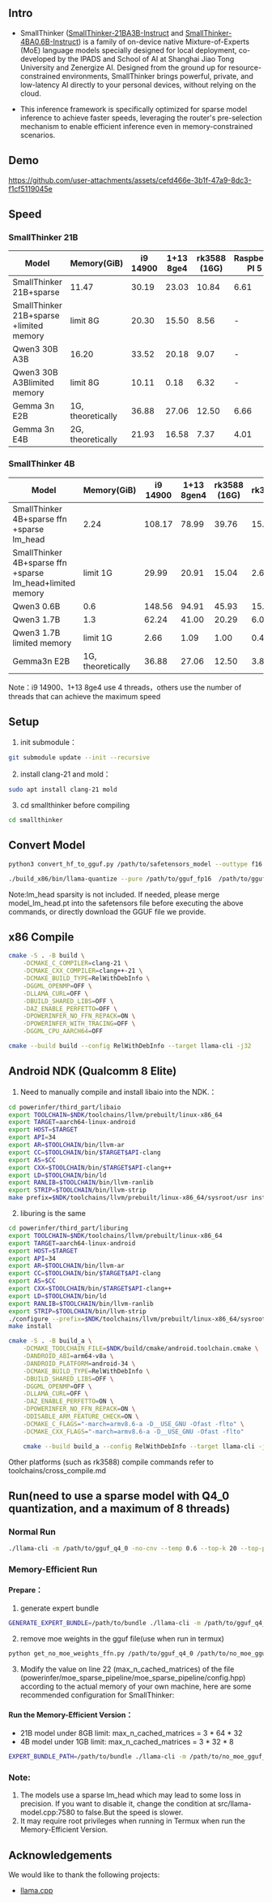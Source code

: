 ## Intro
- SmallThinker ([SmallThinker-21BA3B-Instruct](https://huggingface.co/PowerInfer/SmallThinker-21BA3B-Instruct) and [SmallThinker-4BA0.6B-Instruct](https://huggingface.co/PowerInfer/SmallThinker-4BA0.6B-Instruct)) is a family of on-device native Mixture-of-Experts (MoE) language models specially designed for local deployment, co-developed by the IPADS and School of AI at Shanghai Jiao Tong University and Zenergize AI. Designed from the ground up for resource-constrained environments, SmallThinker brings powerful, private, and low-latency AI directly to your personal devices, without relying on the cloud.

- This inference framework is specifically optimized for sparse model inference to achieve faster speeds, leveraging the router's pre-selection mechanism to enable efficient inference even in memory-constrained scenarios.

## Demo


https://github.com/user-attachments/assets/cefd466e-3b1f-47a9-8dc3-f1cf5119045e


## Speed
### SmallThinker 21B 
| Model                            | Memory(GiB)         | i9 14900 | 1+13 8ge4 | rk3588 (16G) | Raspberry PI 5 |
|--------------------------------------|---------------------|----------|-----------|--------------|----------------|
| SmallThinker 21B+sparse              | 11.47               | 30.19    | 23.03     | 10.84        | 6.61           |
| SmallThinker 21B+sparse +limited memory | limit 8G         | 20.30     | 15.50        | 8.56     | -              |
| Qwen3 30B A3B                        | 16.20               | 33.52    | 20.18     | 9.07         | -              |
| Qwen3 30B A3Blimited memory          | limit 8G            | 10.11     | 0.18         | 6.32     | -              |
| Gemma 3n E2B                         | 1G, theoretically   | 36.88    | 27.06     | 12.50        | 6.66           |
| Gemma 3n E4B                         | 2G, theoretically   | 21.93    | 16.58     | 7.37         | 4.01           |

### SmallThinker 4B 
| Model                                         | Memory(GiB)         | i9 14900 | 1+13 8gen4 | rk3588 (16G) | rk3576 | Raspberry PI 5 | RDK X5 | rk3566 |
|-----------------------------------------------|---------------------|----------|------------|--------------|--------|----------------|--------|--------|
| SmallThinker 4B+sparse ffn +sparse lm_head    | 2.24                | 108.17   | 78.99      | 39.76        | 15.10  | 28.77          | 7.23   | 6.33   |
| SmallThinker 4B+sparse ffn +sparse lm_head+limited memory | limit 1G           | 29.99    | 20.91      | 15.04        | 2.60   | 0.75           | 0.67   | 0.74   |
| Qwen3 0.6B                                    | 0.6                 | 148.56   | 94.91      | 45.93        | 15.29  | 27.44          | 13.32  | 9.76   |
| Qwen3 1.7B                                    | 1.3                 | 62.24    | 41.00      | 20.29        | 6.09   | 11.08          | 6.35   | 4.15   |
| Qwen3 1.7B limited memory                     | limit 1G            | 2.66     | 1.09       | 1.00         | 0.47   | -              | -      | 0.11   |
| Gemma3n E2B                                   | 1G, theoretically   | 36.88    | 27.06      | 12.50        | 3.80   | 6.66           | 3.46   | 2.45   |



Note：i9 14900、1+13 8ge4 use 4 threads，others use the number of threads that  can achieve the maximum speed 

## Setup
1. init submodule：

```bash
git submodule update --init --recursive
```
2. install clang-21 and mold：

```bash
sudo apt install clang-21 mold
```
3. cd smallthinker before compiling
```bash
cd smallthinker
```


## Convert Model
```bash
python3 convert_hf_to_gguf.py /path/to/safetensors_model --outtype f16 --outfile /path/to/gguf_fp16 --transpose-down all

./build_x86/bin/llama-quantize --pure /path/to/gguf_fp16  /path/to/gguf_q4_0 Q4_0  8
```
Note:lm_head sparsity is not included. If needed, please merge model_lm_head.pt into the safetensors file before executing the above commands, or directly download the GGUF file we provide.
## x86 Compile

```bash
cmake -S . -B build \
    -DCMAKE_C_COMPILER=clang-21 \
    -DCMAKE_CXX_COMPILER=clang++-21 \
    -DCMAKE_BUILD_TYPE=RelWithDebInfo \
    -DGGML_OPENMP=OFF \
    -DLLAMA_CURL=OFF \
    -DBUILD_SHARED_LIBS=OFF \
    -DAZ_ENABLE_PERFETTO=OFF \
    -DPOWERINFER_NO_FFN_REPACK=ON \
    -DPOWERINFER_WITH_TRACING=OFF \
    -DGGML_CPU_AARCH64=OFF  

cmake --build build --config RelWithDebInfo --target llama-cli -j32
```

## Android NDK (Qualcomm 8 Elite)
1. Need to manually compile and install libaio into the NDK.：
```bash
cd powerinfer/third_part/libaio
export TOOLCHAIN=$NDK/toolchains/llvm/prebuilt/linux-x86_64
export TARGET=aarch64-linux-android
export HOST=$TARGET
export API=34
export AR=$TOOLCHAIN/bin/llvm-ar
export CC=$TOOLCHAIN/bin/$TARGET$API-clang
export AS=$CC
export CXX=$TOOLCHAIN/bin/$TARGET$API-clang++
export LD=$TOOLCHAIN/bin/ld
export RANLIB=$TOOLCHAIN/bin/llvm-ranlib
export STRIP=$TOOLCHAIN/bin/llvm-strip
make prefix=$NDK/toolchains/llvm/prebuilt/linux-x86_64/sysroot/usr install
```
2. liburing is the same
```bash
cd powerinfer/third_part/liburing
export TOOLCHAIN=$NDK/toolchains/llvm/prebuilt/linux-x86_64
export TARGET=aarch64-linux-android
export HOST=$TARGET
export API=34
export AR=$TOOLCHAIN/bin/llvm-ar
export CC=$TOOLCHAIN/bin/$TARGET$API-clang
export AS=$CC
export CXX=$TOOLCHAIN/bin/$TARGET$API-clang++
export LD=$TOOLCHAIN/bin/ld
export RANLIB=$TOOLCHAIN/bin/llvm-ranlib
export STRIP=$TOOLCHAIN/bin/llvm-strip
./configure --prefix=$NDK/toolchains/llvm/prebuilt/linux-x86_64/sysroot/usr
make install
```

```bash
cmake -S . -B build_a \
    -DCMAKE_TOOLCHAIN_FILE=$NDK/build/cmake/android.toolchain.cmake \
    -DANDROID_ABI=arm64-v8a \
    -DANDROID_PLATFORM=android-34 \
    -DCMAKE_BUILD_TYPE=RelWithDebInfo \
    -DBUILD_SHARED_LIBS=OFF \
    -DGGML_OPENMP=OFF \
    -DLLAMA_CURL=OFF \
    -DAZ_ENABLE_PERFETTO=ON \
    -DPOWERINFER_NO_FFN_REPACK=ON \
    -DDISABLE_ARM_FEATURE_CHECK=ON \
    -DCMAKE_C_FLAGS="-march=armv8.6-a -D__USE_GNU -Ofast -flto" \
    -DCMAKE_CXX_FLAGS="-march=armv8.6-a -D__USE_GNU -Ofast -flto"

    cmake --build build_a --config RelWithDebInfo --target llama-cli -j32
```
Other platforms (such as rk3588) compile commands refer to toolchains/cross_compile.md

## Run(need to use a sparse model with Q4_0 quantization, and a maximum of 8 threads)
### Normal Run
```bash
./llama-cli -m /path/to/gguf_q4_0 -no-cnv --temp 0.6 --top-k 20 --top-p 0.95 --samplers "temperature;top_k;top_p" -p "<|im_start|>system\nYou are a helpful assistant.<|im_end|>\n<|im_start|>user\nCalculate the integral of f(x) = sin(x) from 0 to 3pi/4.<|im_end|>\n<|im_start|>assistant" -t 4 -n 256
```
### Memory-Efficient Run 
#### Prepare：
1. generate expert bundle
```bash
GENERATE_EXPERT_BUNDLE=/path/to/bundle ./llama-cli -m /path/to/gguf_q4_0 --temp 0.6 --top-p 0.95 --top-k 20 --samplers "penalties;temperature;top_k;top_p" -t 4 -n 128  -no-cnv
```
2. remove moe weights in the gguf file(use when run in termux)
```bash
python get_no_moe_weights_ffn.py /path/to/gguf_q4_0 /path/to/no_moe_gguf_q4_0
``` 
3. Modify the value on line 22 (max_n_cached_matrices) of the file (powerinfer/moe_sparse_pipeline/moe_sparse_pipeline/config.hpp) according to the actual memory of your own machine, here are some recommended configuration for SmallThinker:

#### Run the Memory-Efficient Version：
- 21B model under 8GB limit: max_n_cached_matrices = 3 * 64 * 32
- 4B model under 1GB limit: max_n_cached_matrices = 3 * 32 * 8
```bash
EXPERT_BUNDLE_PATH=/path/to/bundle ./llama-cli -m /path/to/no_moe_gguf_q4_0 --no-cnv --temp 0.6 --top-k 20 --top-p 0.95 --samplers "temperature;top_k;top_p" -p "<|im_start|>system\nYou are a helpful assistant.<|im_end|>\n<|im_start|>user\nCalculate the integral of f(x) = sin(x) from 0 to 3pi/4.<|im_end|>\n<|im_start|>assistant" -t 4 -n 256 -ub 4
```
### Note: 
1. The models use a sparse lm_head which may lead to some loss in precision. If you want to disable it, change the condition at src/llama-model.cpp:7580 to false.But the speed is slower.
2. It may require root privileges when running in Termux when run the Memory-Efficient Version.


## Acknowledgements

We would like to thank the following projects:
- [llama.cpp](https://github.com/ggml-org/llama.cpp)
